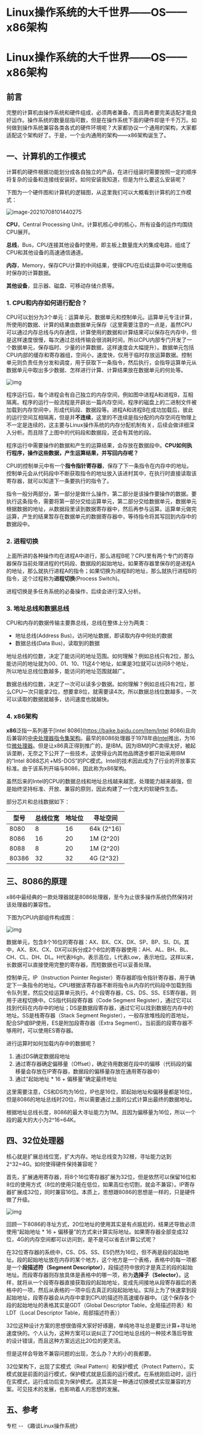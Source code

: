 # 

# Linux操作系统的大千世界——OS——x86架构


# Linux操作系统的大千世界——OS——x86架构

## 前言

完整的计算机由操作系统和硬件组成，必须两者兼备，而且两者要完美适配才能良好运作。操作系统的数量屈指可数，但是在操作系统下面的硬件却是千千万万。如何做到操作系统兼容各类各式的硬件环境呢？大家都协议一个通用的架构，大家都适配这个架构好了。于是，一个业内通用的架构——x86架构诞生了。

## 一、计算机的工作模式

计算机的硬件根据功能划分成各自独立的产品，在进行组装时需要按照一定的顺序将复杂的设备和连接线安装好。如何安装我知道，但是为什么要这么安装呢？

下图为一个硬件图和计算机的逻辑图，从这里我们可以大概看到计算机的工作模式：

![image-20210708101440275](https://cdn.jsdelivr.net/gh/AlexsanderShaw/BlogImages@main/img/vuln/shebeiimage-20210708101440275.png)

**CPU**，Central Processing Unit，计算机核心中的核心，所有设备的运作均围绕CPU展开。

**总线**，Bus，CPU连接其他设备时使用，即主板上数量庞大的集成电路，组成了CPU和其他设备的高速通信通道。

**内存**，Memory，保存CPU计算的中间结果，使得CPU在后续运算中可以使用临时保存的计算数据。

**其他设备**，显示器、磁盘、可移动存储介质等。

### 1. CPU和内存如何进行配合？

CPU可以划分为3个单元：运算单元、数据单元和控制单元。运算单元专注计算，所使用的数据、计算的结果由数据单元保存（这里需要注意的一点是，虽然CPU可以通过内存总线与内存通信，计算使用的数据和计算结果可以保存在内存中，但是这样速度很慢，每次通过总线传输会很消耗时间，所以CPU内部专门开发了一个数据单元，保存临时、少量的计算数据，这样速度会大幅提升）。数据单元包括CPU内部的缓存和寄存器组，空间小，速度快，仅用于临时存放运算数据。控制单元则负责任务分发和调度，用于获取下一条指令，然后执行，会指导运算单元从数据单元中取出多少数据、怎样进行计算、计算结果放在数据单元的何处等。

![img](https://cdn.jsdelivr.net/gh/AlexsanderShaw/BlogImages@main/img/vuln/shebei3afda18fc38e7e53604e9ebf9cb42023.jpeg)

程序运行后，每个进程会有自己独立的内存空间，例如图中进程A和进程B，互相隔离。程序的运行一般流程是开辟出一篇内存空间，程序的磁盘上的二进制文件被加载到内存空间中，形成代码段、数据段等。进程A和进程B在成功加载后，彼此的运行空间互相隔离，但是并**不连续**，这里的不连续是指分配的内存空间在物理上不一定是连续的，这主要与Linux操作系统的内存分配机制有关，后续会做详细深入分析。而且除了上图中的代码段和数据段，还会有其他的段。

程序运行中需要操作的数据和产生的运算结果，会存放在数据段中。**CPU如何执行程序，操作这些数据，产生运算结果，并写回内存呢？**

CPU的控制单元中有一个**指令指针寄存器**，保存了下一条指令在内存中的地址。控制单元会从代码段中不断获取指令的地址放入该进村其中，在执行时直接读取该寄存器，就可以知道下一条要执行的指令了。

指令一般分两部分，第一部分是做什么操作，第二部分是该操作要操作的数据。要执行这条指令，需要将第一部分交给运算单元，第二部分交给数据单元，数据单元根据数据的地址，从数据段里读到数据寄存器中，然后再参与运算。运算单元做完运算，产生的结果暂存在数据单元的数据寄存器中，等待指令将其写回到内存中的数据段中。

### 2. 进程切换

上面所讲的各种操作均在进程A中进行，那么进程B呢？CPU里有两个专门的寄存器保存当前处理进程的代码段、数据段的起始地址。如果寄存器里保存的是进程A的地址，那么就执行进程A的指令；如果切换为进程B的地址，那么就执行进程B的指令，这个过程称为**进程切换**(Process Switch)。

进程切换是多任务系统的必备操作，后续会进行深入分析。

### 3. 地址总线和数据总线

CPU和内存的数据传输主要靠总线，总线在整体上分为两类：

- 地址总线(Address Bus)，访问地址数据，即读取内存中何处的数据
- 数据总线(Data Bus)，读取到的数据

地址总线的位数，决定了能访问的地址范围。如何理解？例如总线只有2位，那么能访问的地址就为00、01、10、11这4个地址，如果是3位就可以访问8个地址，所以地址总线位数越多，能访问的地址范围就越广。

数据总线的位数，决定了一次可以读多少数据。如何理解？例如总线只有2位，那么CPU一次只能拿2位，想要拿8位，就需要读4次。所以数据总线位数越多，一次可以读取的数据就越多，访问速度也就越快。

### 4. x86架构

**x86**泛指一系列基于[Intel 8086](https://baike.baidu.com/item/Intel 8086)且向后兼容的[中央处理器](https://baike.baidu.com/item/中央处理器)[指令集架构](https://baike.baidu.com/item/指令集架构)。最早的8086处理器于1978年由[Intel](https://baike.baidu.com/item/Intel)推出，为16位[微处理器](https://baike.baidu.com/item/微处理器)。但是让x86真正得到推广的，是IBM。因为IBM的PC卖得太好，被起诉垄断，无奈之下公开了一些技术，这使得业内其他品牌逐步都开始采用IBM的“Intel 8088芯片+MS-DOS”的PC模式。Intel的技术因此成为了行业的开放事实标准。由于该系列开端与8086，因此称为x86架构。

虽然后来的Intel的CPU的数据总线和地址总线越来越宽，处理能力越来越强，但是始终坚持标准、开放、兼容的原则，因此构建了一个庞大的软硬件生态。

部分芯片和总线数据如下：

| 型号  | 总线位宽 | 地址位 | 寻址空间   |
| ----- | -------- | ------ | ---------- |
| 8080  | 8        | 16     | 64k (2^16) |
| 8086  | 16       | 20     | 1M (2^20)  |
| 8088  | 8        | 20     | 1M (2^20)  |
| 80386 | 32       | 32     | 4G (2^32)  |

## 三、8086的原理

x86中最经典的一款处理器就是8086处理器，至今为止很多操作系统仍然保持对该处理器的兼容性。

下图为CPU内部组件构成图：

![img](https://cdn.jsdelivr.net/gh/AlexsanderShaw/BlogImages@main/img/vuln/shebei2dc8237e996e699a0361a6b5ffd4871c.jpeg)

数据单元，包含8个16位的寄存器：AX、BX、CX、DX、SP、BP、SI、DI。其中，AX、BX、CX、DX可以拆分成2个8位的寄存器使用：AH、AL、BH、BL、CH、CL、DH、DL。H代表High，表示高位，L代表Low，表示地位。这样以来，长数据可以直接使用完整的寄存器，而短数据也可以妥善处理。

控制单元，IP（Instruction Pointer Register）寄存器即指令指针寄存器，用于确定下一条指令的地址。CPU根据该寄存器不断将指令从内存的代码段中加载到指令队列里，然后交给运算单元执行。4个段寄存器，CS、DS、SS、ES寄存器，则用于进程切换中。CS指代码段寄存器（Code Segment Register），通过它可以找到代码在内存中的地址；DS是数据段寄存器，通过它可以找到数据在内存中的地址。SS是栈寄存器（Stack Segment Register），一般存放堆栈段的首地址，配合SP或BP使用，ES是附加段寄存器（Extra Segment）。当前面的段寄存器不够用时，可以使用ES寄存器。

进行运算时如何加载内存中的数据呢？

1. 通过DS确定数据段地址
2. 通过寄存器确定偏移量（Offset），确定待用数据在段中的偏移（代码段的偏移量会存放在IP寄存器，数据段的偏移量存放在通用寄存器中）
3. 通过"起始地址 * 16 + 偏移量"确定最终地址

这里需要注意，CS和DS均为16位，IP也是16位，即起始地址和偏移量都是16位，但是8086的地址总线时20位，所以需要通过上面的公式计算出最终的数据地址。

根据地址总线长度，8086的最大寻址能力为1M。且因为偏移量为16位，所以一个段的最大的大小为2^16=64K。

## 四、32位处理器

核心就是扩展总线位宽，扩大内存。地址总线变为32根，寻址能力达到2^32=4G。如何使得硬件保持兼容呢？

首先，扩展通用寄存器，将8个16位寄存器扩展为32位，但是依然可以保留16位和8位的使用方式（8位的使用只能在低位，如果高位也切割，就会不兼容）。IP寄存器扩展成32位，同时兼容16位。本质上，思想跟8086的思想是一样的，只是硬件做了升级。

![img](https://cdn.jsdelivr.net/gh/AlexsanderShaw/BlogImages@main/img/vuln/shebeie3f4f64e6dfe5591b7d8ef346e8e8884.jpeg)

回顾一下8086的寻址方式，20位地址的使用其实是有点尴尬的，结果还导致必须使用“起始地址 * 16 + 偏移量”的方式来计算实际地址。如果寄存器全部变成32位，4G的内存空间都可以访问到，是不是可以省去计算公式呢？

在32位寄存器的系统中，CS、DS、SS、ES仍然为16位，但不再是段的起始地址。段的起始地址放在内存的某个地方，这个地方是一个表格，表格中的每一项都是一个**段描述符（Segment Descriptor）**，段描述符中放的才是真正的段的起始地址。而段寄存器则存放具体是表格中的哪一项，称为**选择子（Selector）**。这样，就将从一个段寄存器直接获取段的起始地址，变成先间接地从段寄存器后的表格中的一项，然后从表格的一项中后去真正的段起始地址。实际上为了快速拿到段起始地址，段寄存器会从内存中拿到CPU的描述符高速缓存器中。（这个保存各个段的起始地址的表格其实是GDT（Global Descriptor Table，全局描述符表）和LDT（Local Descriptor Table，局部描述符表））

32位这种设计方案的思想很值得大家好好琢磨，单纯地寻址总是要比计算+寻址地速度快的。个人认为，这种方案可以说纠正了20位地址总线的一种技术落后导致的设计错误，而且这种方案远远比20位的更灵活。

但是这样会导致不兼容问题的出现，怎么办？大的小的我都要。

32位架构下，出现了实模式（Real Pattern）和保护模式（Protect Pattern）。实模式就是前面的运行模式，保护模式就是后面的运行模式。在系统刚启动时，运行在实模式，运行成功后变为保护模式。这其实是一种通过切换模式实现兼容的方案。可见技术的发展，也影响着人的思想的发展。

## 五、参考

专栏 -- 《趣谈Linux操作系统》


